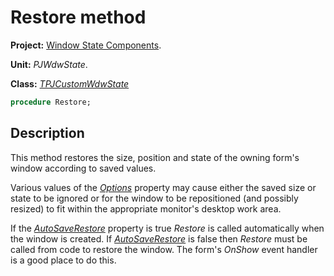 # Restore method

**Project:** [Window State Components](../API.md).

**Unit:** _PJWdwState_.

**Class:** _[TPJCustomWdwState](./TPJCustomWdwState.md)_

```pascal
procedure Restore;
```

## Description

This method restores the size, position and state of the owning form's window according to saved values.

Various values of the _[Options](./TPJCustomWdwState-Options.md)_ property may cause either the saved size or state to be ignored or for the window to be repositioned (and possibly resized) to fit within the appropriate monitor's desktop work area.

If the _[AutoSaveRestore](./TPJCustomWdwState-AutoSaveRestore.md)_ property is true _Restore_ is called automatically when the window is created. If _[AutoSaveRestore](./TPJCustomWdwState-AutoSaveRestore.md)_ is false then _Restore_ must be called from code to restore the window. The form's _OnShow_ event handler is a good place to do this.
